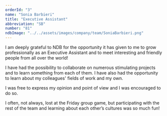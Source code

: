 ```yaml
---
orderId: "3"
name: "Sonia Barbieri"
title: "Executive Assistant"
abbreviation: "SB"
number: "81"
ndbImage: "../../assets/images/company/team/SoniaBarbieri.png"
---
```


<p class="intern-quote">
I am deeply grateful to NDB for the opportunity it has given to me to grow professionally as an Executive Assistant and to meet interesting and friendly people from all over the world!
</p>
<p class="intern-quote">
I have had the possibility to collaborate on numerous stimulating projects and to learn something from each of them. I have also had the opportunity to learn about my colleagues' fields of work and my own.
</p>
<p class="intern-quote">
I was free to express my opinion and point of view and I was encouraged to do so.
</p>
<p class="intern-quote">
I often, not always, lost at the Friday group game, but participating with the rest of the team and learning about each other’s cultures was so much fun!
</p>
